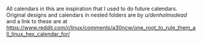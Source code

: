 All calendars in this are inspiration that I used to do future calendars.
Original designs and calendars in nested folders are by *u/denholmsdead* and a link to these are at https://www.reddit.com/r/linux/comments/a30ncw/one_root_to_rule_them_all_linux_hex_calendar_for/
